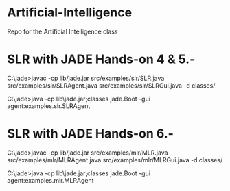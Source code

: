 # Artificial-Intelligence
Repo for the Artificial Intelligence class


# SLR with JADE Hands-on 4 & 5.-

C:\jade>javac -cp lib/jade.jar src/examples/slr/SLR.java src/examples/slr/SLRAgent.java src/examples/slr/SLRGui.java -d classes/

C:\jade>java -cp lib\jade.jar;classes jade.Boot -gui agent:examples.slr.SLRAgent

# SLR with JADE Hands-on 6.-

C:\jade>javac -cp lib/jade.jar src/examples/mlr/MLR.java src/examples/mlr/MLRAgent.java src/examples/mlr/MLRGui.java -d classes/

C:\jade>java -cp lib\jade.jar;classes jade.Boot -gui agent:examples.mlr.MLRAgent
